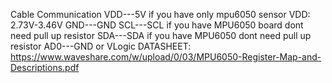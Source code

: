 Cable Communication
VDD---5V if you have only mpu6050 sensor VDD: 2.73V-3.46V
GND---GND
SCL---SCL if you have MPU6050 board dont need pull up resistor
SDA---SDA if you have MPU6050 dont need pull up resistor
AD0---GND or VLogic 
DATASHEET: https://www.waveshare.com/w/upload/0/03/MPU6050-Register-Map-and-Descriptions.pdf
